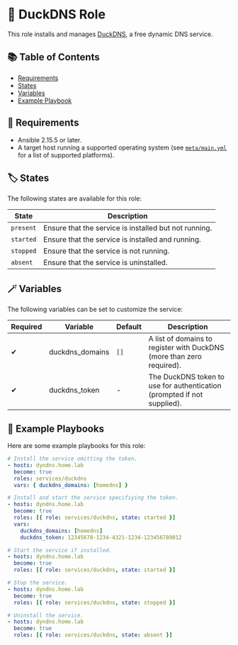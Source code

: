# 🦆 DuckDNS Role

This role installs and manages [DuckDNS](https://www.duckdns.org/), a free dynamic DNS service.

## 📚 Table of Contents

- [Requirements](#-requirements)
- [States](#-states)
- [Variables](#-variables)
- [Example Playbook](#-example-playbook)

## 💚 Requirements

- Ansible 2.15.5 or later.
- A target host running a supported operating system (see [`meta/main.yml`](./meta/main.yml) for a list of supported platforms).

## 🏷️ States

The following states are available for this role:

| State | Description |
| --- | --- |
| `present` | Ensure that the service is installed but not running. |
| `started` | Ensure that the service is installed and running. |
| `stopped` | Ensure that the service is not running. |
| `absent`  | Ensure that the service is uninstalled. |

## 🪄 Variables

The following variables can be set to customize the service:

| Required | Variable | Default | Description |
| --- | --- | --- | --- |
| ✔ | duckdns_domains | `[]` | A list of domains to register with DuckDNS (more than zero required). |
| ✔ | duckdns_token | - | The DuckDNS token to use for authentication (prompted if not supplied). |

## 📒 Example Playbooks

Here are some example playbooks for this role:

```yaml
# Install the service omitting the token.
- hosts: dyndns.home.lab
  become: true
  roles: services/duckdns
  vars: { duckdns_domains: [homedns] }

# Install and start the service specifiying the token.
- hosts: dyndns.home.lab
  become: true
  roles: [{ role: services/duckdns, state: started }]
  vars:
    duckdns_domains: [homedns]
    duckdns_token: 12345678-1234-4321-1234-123456789012

# Start the service if installed.
- hosts: dyndns.home.lab
  become: true
  roles: [{ role: services/duckdns, state: started }]

# Stop the service.
- hosts: dyndns.home.lab
  become: true
  roles: [{ role: services/duckdns, state: stopped }]

# Uninstall the service.
- hosts: dyndns.home.lab
  become: true
  roles: [{ role: services/duckdns, state: absent }]
```
